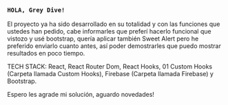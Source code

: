 

### `HOLA, Grey Dive!`
El proyecto ya ha sido desarrollado en su totalidad y con las funciones que ustedes han pedido, 
cabe informarles que preferí hacerlo funcional que vistozo y usé bootstrap, quería aplicar también Sweet Alert pero
he preferido enviarlo cuanto antes, así poder demostrarles que puedo mostrar resultados en poco tiempo.

TECH STACK: React, React Router Dom, React Hooks, 01 Custom Hooks (Carpeta llamada Custom Hooks), Firebase (Carpeta llamada Firebase) y Bootstrap.

Espero les agrade mi solución, aguardo novedades!


